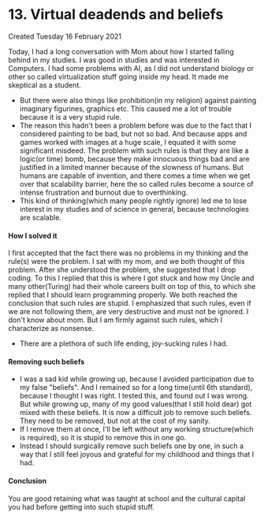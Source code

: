 # 13. Virtual deadends and beliefs
Created Tuesday 16 February 2021

Today, I had a long conversation with Mom about how I started falling behind in my studies. I was good in studies and was interested in Computers. I had some problems with AI, as I did not understand biology or other so called virtualization stuff going inside my head. It made me skeptical as a student.


* But there were also things like prohibition(in my religion) against painting imaginary figurines, graphics etc. This caused me a lot of trouble because it is a very stupid rule.
* The reason this hadn't been a problem before was due to the fact that I considered painting to be bad, but not so bad. And because apps and games worked with images at a huge scale, I equated it with some significant misdeed. The problem with such rules is that they are like a logic(or time) bomb, because they make innocuous things bad and are justified in a limited manner because of the slowness of humans. But humans are capable of invention, and there comes a time when we get over that scalability barrier, here the so called rules become a source of intense frustration and burnout due to overthinking.
* This kind of thinking(which many people rightly ignore) led me to lose interest in my studies and of science in general, because technologies are scalable.


#### How I solved it
I first accepted that the fact there was no problems in my thinking and the rule(s) were the problem.
I sat with my mom, and we both thought of this problem. After she understood the problem, she suggested that I drop coding. To this I replied that this is where I got stuck and how my Uncle and many other(Turing) had their whole careers built on top of this, to which she replied that I should learn programming properly. We both reached the conclusion that such rules are stupid. I emphasized that such rules, even if we are not following them, are very destructive and must not be ignored. I don't know about mom. But I am firmly against such rules, which I characterize as nonsense. 


* There are a plethora of such life ending, joy-sucking rules I had.


#### Removing such beliefs

* I was a sad kid while growing up, because I avoided participation due to my false "beliefs". And I remained so for a long time(until 6th standard), because I thought I was right. I tested this, and found out I was wrong. But while growing up, many of my good values(that I still hold dear) got mixed with these beliefs. It is now a difficult job to remove such beliefs. They need to be removed, but not at the cost of my sanity.
* If I remove them at once, I'll be left without any working structure(which is required), so it is stupid to remove this in one go.
* Instead I should surgically remove such beliefs one by one, in such a way that I still feel joyous and grateful for my childhood and things that I had.


#### Conclusion
You are good retaining what was taught at school and the cultural capital you had before getting into such stupid stuff.


